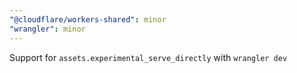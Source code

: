 ```yaml
---
"@cloudflare/workers-shared": minor
"wrangler": minor
---
```


Support for `assets.experimental_serve_directly` with `wrangler dev`
